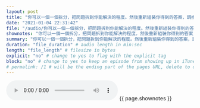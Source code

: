```yaml
---
layout: post
title: "你可以一個一個拆分，把問題拆到你能解決的程度。然後重新組裝你得到的答案，調換順序。" # quotes allow forbidden characters like the colon
date: "2021-01-04 22:31:42"
file: "/audio/你可以一個一個拆分，把問題拆到你能解決的程度。然後重新組裝你得到的答案，調換順序。.mp3"
shownotes: "你可以一個一個拆分，把問題拆到你能解決的程度。然後重新組裝你得到的答案，調換順序。"
summary: "你可以一個一個拆分，把問題拆到你能解決的程度。然後重新組裝你得到的答案，調換順序。"
duration: "file_duration" # audio length in min:sec
length: "file_length" # filesize in bytes
explicit: "no" # change to yes to flag with the explicit tag
block: "no" # change to yes to keep an episode from showing up in iTunes
# permalink: /1 # will be the ending part of the pages URL, delete to default to the title
---
```


<audio controls>
<source src="{{site.url}}{{site.baseurl}}{{ page.file }}" type="audio/x-mp3">
Your browser does not support the audio element.
</audio>
{{ page.shownotes }}
